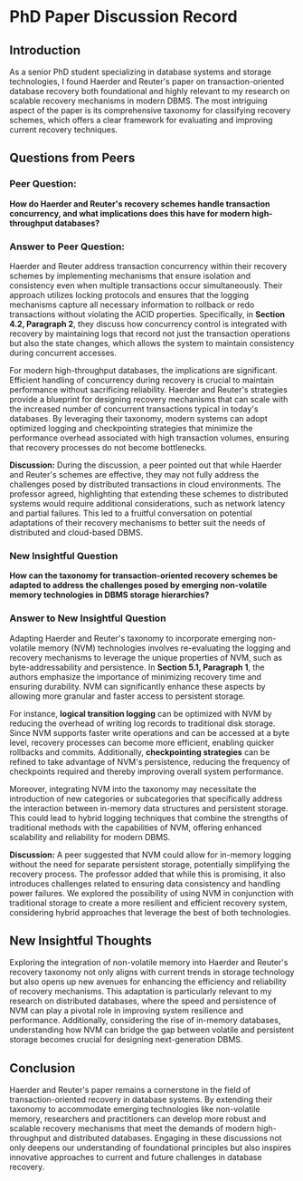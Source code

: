 # PhD Paper Discussion Record

## Introduction

As a senior PhD student specializing in database systems and storage technologies, I found Haerder and Reuter's paper on transaction-oriented database recovery both foundational and highly relevant to my research on scalable recovery mechanisms in modern DBMS. The most intriguing aspect of the paper is its comprehensive taxonomy for classifying recovery schemes, which offers a clear framework for evaluating and improving current recovery techniques.

## Questions from Peers

### Peer Question:
**How do Haerder and Reuter's recovery schemes handle transaction concurrency, and what implications does this have for modern high-throughput databases?**

### Answer to Peer Question:

Haerder and Reuter address transaction concurrency within their recovery schemes by implementing mechanisms that ensure isolation and consistency even when multiple transactions occur simultaneously. Their approach utilizes locking protocols and ensures that the logging mechanisms capture all necessary information to rollback or redo transactions without violating the ACID properties. Specifically, in **Section 4.2, Paragraph 2**, they discuss how concurrency control is integrated with recovery by maintaining logs that record not just the transaction operations but also the state changes, which allows the system to maintain consistency during concurrent accesses.

For modern high-throughput databases, the implications are significant. Efficient handling of concurrency during recovery is crucial to maintain performance without sacrificing reliability. Haerder and Reuter's strategies provide a blueprint for designing recovery mechanisms that can scale with the increased number of concurrent transactions typical in today's databases. By leveraging their taxonomy, modern systems can adopt optimized logging and checkpointing strategies that minimize the performance overhead associated with high transaction volumes, ensuring that recovery processes do not become bottlenecks.

**Discussion:**
During the discussion, a peer pointed out that while Haerder and Reuter's schemes are effective, they may not fully address the challenges posed by distributed transactions in cloud environments. The professor agreed, highlighting that extending these schemes to distributed systems would require additional considerations, such as network latency and partial failures. This led to a fruitful conversation on potential adaptations of their recovery mechanisms to better suit the needs of distributed and cloud-based DBMS.

### New Insightful Question

**How can the taxonomy for transaction-oriented recovery schemes be adapted to address the challenges posed by emerging non-volatile memory technologies in DBMS storage hierarchies?**

### Answer to New Insightful Question

Adapting Haerder and Reuter's taxonomy to incorporate emerging non-volatile memory (NVM) technologies involves re-evaluating the logging and recovery mechanisms to leverage the unique properties of NVM, such as byte-addressability and persistence. In **Section 5.1, Paragraph 1**, the authors emphasize the importance of minimizing recovery time and ensuring durability. NVM can significantly enhance these aspects by allowing more granular and faster access to persistent storage.

For instance, **logical transition logging** can be optimized with NVM by reducing the overhead of writing log records to traditional disk storage. Since NVM supports faster write operations and can be accessed at a byte level, recovery processes can become more efficient, enabling quicker rollbacks and commits. Additionally, **checkpointing strategies** can be refined to take advantage of NVM's persistence, reducing the frequency of checkpoints required and thereby improving overall system performance.

Moreover, integrating NVM into the taxonomy may necessitate the introduction of new categories or subcategories that specifically address the interaction between in-memory data structures and persistent storage. This could lead to hybrid logging techniques that combine the strengths of traditional methods with the capabilities of NVM, offering enhanced scalability and reliability for modern DBMS.

**Discussion:**
A peer suggested that NVM could allow for in-memory logging without the need for separate persistent storage, potentially simplifying the recovery process. The professor added that while this is promising, it also introduces challenges related to ensuring data consistency and handling power failures. We explored the possibility of using NVM in conjunction with traditional storage to create a more resilient and efficient recovery system, considering hybrid approaches that leverage the best of both technologies.

## New Insightful Thoughts

Exploring the integration of non-volatile memory into Haerder and Reuter's recovery taxonomy not only aligns with current trends in storage technology but also opens up new avenues for enhancing the efficiency and reliability of recovery mechanisms. This adaptation is particularly relevant to my research on distributed databases, where the speed and persistence of NVM can play a pivotal role in improving system resilience and performance. Additionally, considering the rise of in-memory databases, understanding how NVM can bridge the gap between volatile and persistent storage becomes crucial for designing next-generation DBMS.

## Conclusion

Haerder and Reuter's paper remains a cornerstone in the field of transaction-oriented recovery in database systems. By extending their taxonomy to accommodate emerging technologies like non-volatile memory, researchers and practitioners can develop more robust and scalable recovery mechanisms that meet the demands of modern high-throughput and distributed databases. Engaging in these discussions not only deepens our understanding of foundational principles but also inspires innovative approaches to current and future challenges in database recovery.
